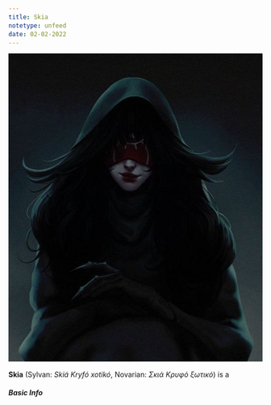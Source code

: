 ```yaml
---
title: Skia
notetype: unfeed
date: 02-02-2022
---
```


<img src="https://raw.githubusercontent.com/Atlantagor/atlantagor.github.io/main/assets/img/Skia.png">

**Skia** (Sylvan: *Skiá Kryfó xotikó*, Novarian: *Σκιά Κρυφό ξωτικό*) is a 

##### Basic Info
